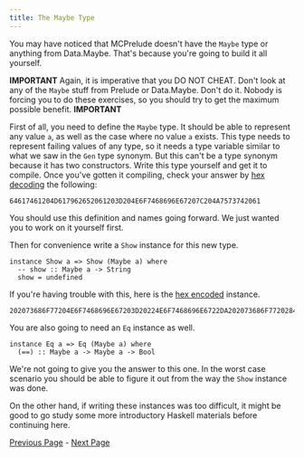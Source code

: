 ```yaml
---
title: The Maybe Type
---
```


You may have noticed that MCPrelude doesn't have the `Maybe` type or anything
from Data.Maybe.  That's because you're going to build it all yourself.

**IMPORTANT**
Again, it is imperative that you DO NOT CHEAT.  Don't look at any of the `Maybe`
stuff from Prelude or Data.Maybe.  Don't do it.  Nobody is forcing you to do
these exercises, so you should try to get the maximum possible benefit.
**IMPORTANT**

First of all, you need to define the `Maybe` type. It should be able to
represent any value `a`, as well as the case where no value `a` exists. This
type needs to represent failing values of any type, so it needs a type variable
similar to what we saw in the `Gen` type synonym. But this can't be a type
synonym because it has two constructors. Write this type yourself and get it to
compile. Once you've gotten it compiling, check your answer by [hex
decoding](http://www.convertstring.com/EncodeDecode/HexDecode) the following:

    64617461204D617962652061203D204E6F7468696E67207C204A7573742061

You should use this definition and names going forward.  We just wanted you to
work on it yourself first.

Then for convenience write a `Show` instance for this new type.

    instance Show a => Show (Maybe a) where
      -- show :: Maybe a -> String
      show = undefined

If you're having trouble with this, here is the [hex
encoded](http://www.convertstring.com/EncodeDecode/HexDecode) instance.

    202073686F77204E6F7468696E67203D20224E6F7468696E6722DA202073686F7720284A757374206129203D20224A7573742022202B2B2073686F772061

You are also going to need an `Eq` instance as well.

    instance Eq a => Eq (Maybe a) where
      (==) :: Maybe a -> Maybe a -> Bool

We're not going to give you the answer to this one.  In the worst case
scenario you should be able to figure it out from the way the `Show` instance
was done.

On the other hand, if writing these instances was too difficult, it might be
good to go study some more introductory Haskell materials before continuing
here.

[Previous Page](set2.html) - [Next Page](ex2-2.html)
